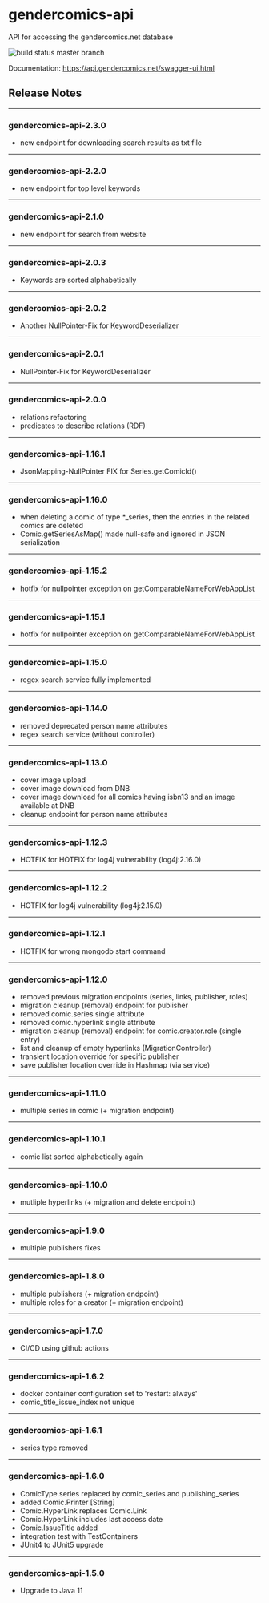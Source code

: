 # gendercomics-api

API for accessing the gendercomics.net database

![build status master branch](https://github.com/gendercomics/api/actions/workflows/docker-image.yml/badge.svg?branch=master)

Documentation: https://api.gendercomics.net/swagger-ui.html

## Release Notes
---
### gendercomics-api-2.3.0
- new endpoint for downloading search results as txt file

---
### gendercomics-api-2.2.0
- new endpoint for top level keywords

---
### gendercomics-api-2.1.0
- new endpoint for search from website

---
### gendercomics-api-2.0.3
- Keywords are sorted alphabetically

---
### gendercomics-api-2.0.2
- Another NullPointer-Fix for KeywordDeserializer

---
### gendercomics-api-2.0.1
- NullPointer-Fix for KeywordDeserializer

---
### gendercomics-api-2.0.0
- relations refactoring
- predicates to describe relations (RDF)

---
### gendercomics-api-1.16.1
- JsonMapping-NullPointer FIX for Series.getComicId()

---
### gendercomics-api-1.16.0
- when deleting a comic of type *_series, then the entries in the related comics are deleted
- Comic.getSeriesAsMap() made null-safe and ignored in JSON serialization

---
### gendercomics-api-1.15.2
- hotfix for nullpointer exception on getComparableNameForWebAppList

---
### gendercomics-api-1.15.1
- hotfix for nullpointer exception on getComparableNameForWebAppList

---
### gendercomics-api-1.15.0
- regex search service fully implemented

---
### gendercomics-api-1.14.0
- removed deprecated person name attributes
- regex search service (without controller)

---
### gendercomics-api-1.13.0
- cover image upload
- cover image download from DNB
- cover image download for all comics having isbn13 and an image available at DNB
- cleanup endpoint for person name attributes

---
### gendercomics-api-1.12.3
- HOTFIX for HOTFIX for log4j vulnerability (log4j:2.16.0)

---
### gendercomics-api-1.12.2
- HOTFIX for log4j vulnerability (log4j:2.15.0)

---
### gendercomics-api-1.12.1
- HOTFIX for wrong mongodb start command

---
### gendercomics-api-1.12.0
- removed previous migration endpoints (series, links, publisher, roles)
- migration cleanup (removal) endpoint for publisher
- removed comic.series single attribute
- removed comic.hyperlink single attribute
- migration cleanup (removal) endpoint for comic.creator.role (single entry)
- list and cleanup of empty hyperlinks (MigrationController)
- transient location override for specific publisher
- save publisher location override in Hashmap (via service)

---
### gendercomics-api-1.11.0
- multiple series in comic (+ migration endpoint)

---
### gendercomics-api-1.10.1
- comic list sorted alphabetically again

---
### gendercomics-api-1.10.0
- mutliple hyperlinks (+ migration and delete endpoint)

---
### gendercomics-api-1.9.0
- multiple publishers fixes

---
### gendercomics-api-1.8.0
- multiple publishers (+ migration endpoint)
- multiple roles for a creator (+ migration endpoint)

---
### gendercomics-api-1.7.0
- CI/CD using github actions

---
### gendercomics-api-1.6.2
- docker container configuration set to 'restart: always'
- comic_title_issue_index not unique

---
### gendercomics-api-1.6.1
- series type removed

---
### gendercomics-api-1.6.0
- ComicType.series replaced by comic_series and publishing_series
- added Comic.Printer [String]
- Comic.HyperLink replaces Comic.Link
- Comic.HyperLink includes last access date
- Comic.IssueTitle added
- integration test with TestContainers
- JUnit4 to JUnit5 upgrade

---
### gendercomics-api-1.5.0
- Upgrade to Java 11


